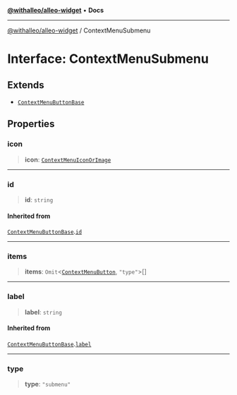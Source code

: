[**@withalleo/alleo-widget**](../README.md) • **Docs**

***

[@withalleo/alleo-widget](../globals.md) / ContextMenuSubmenu

# Interface: ContextMenuSubmenu

## Extends

- [`ContextMenuButtonBase`](ContextMenuButtonBase.md)

## Properties

### icon

> **icon**: [`ContextMenuIconOrImage`](../type-aliases/ContextMenuIconOrImage.md)

***

### id

> **id**: `string`

#### Inherited from

[`ContextMenuButtonBase`](ContextMenuButtonBase.md).[`id`](ContextMenuButtonBase.md#id)

***

### items

> **items**: `Omit`\<[`ContextMenuButton`](ContextMenuButton.md), `"type"`\>[]

***

### label

> **label**: `string`

#### Inherited from

[`ContextMenuButtonBase`](ContextMenuButtonBase.md).[`label`](ContextMenuButtonBase.md#label)

***

### type

> **type**: `"submenu"`

